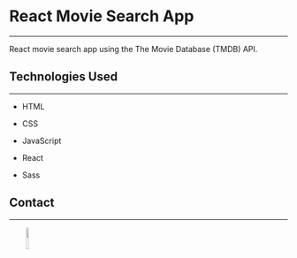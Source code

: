 <h1>React Movie Search App</h1>
<hr><p>React movie search app using the The Movie Database (TMDB) API.</p><h2>Technologies Used</h2>
<hr><ul>
<li>HTML</li>
</ul><ul>
<li>CSS</li>
</ul><ul>
<li>JavaScript</li>
</ul><ul>
<li>React</li>
</ul><ul>
<li>Sass</li>
</ul><h2>Contact</h2>
<hr><p><span style="margin-right: 30px;"></span><a href="https://github.com/jn341y"><img target="_blank" src="https://cdn.jsdelivr.net/gh/devicons/devicon/icons/github/github-original.svg" style="width: 10%;"></a></p>